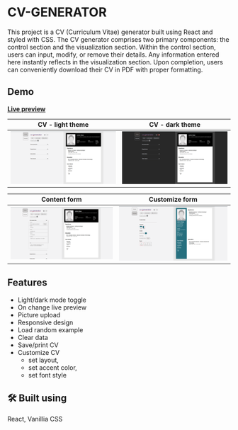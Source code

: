 # CV-GENERATOR
This project is a CV (Curriculum Vitae) generator built using React and styled with CSS. The CV generator comprises two primary components: the control section and the visualization section. Within the control section, users can input, modify, or remove their details. Any information entered here instantly reflects in the visualization section. Upon completion, users can conveniently download their CV in PDF with proper formatting.

## Demo
**[Live preview](https://merk0n.github.io/cv-generator/)**

CV - light theme            |  CV - dark theme
:-------------------------:|:-------------------------:
![](src/assets/img/cv-light.png)  |  ![](src/assets/img/cv-dark.png)

Content form            |  Customize form
:-------------------------:|:-------------------------:
![](src/assets/img/cv-content.png)  |  ![](src/assets/img/cv-customize.png)



## Features

- Light/dark mode toggle
- On change live preview
- Picture upload
- Responsive design
- Load random example
- Clear data
- Save/print CV
- Customize CV
  - set layout,
  - set accent color,
  - set font style

## 🛠 Built using
React, Vanillia CSS


